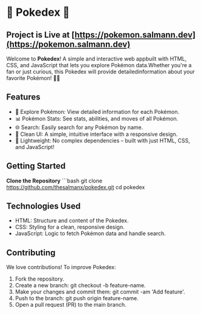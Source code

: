 # 🌟 **Pokedex** 🌟

## Project is Live at [https://pokemon.salmann.dev](https://pokemon.salmann.dev)

Welcome to **Pokedex**! A simple and interactive web appbuilt with HTML, CSS, and JavaScript that lets you explore Pokémon data.Whether you're a fan or just curious, this Pokedex will provide detailedinformation about your favorite Pokémon! 🐾✨

## **Features**

*   🧭 Explore Pokémon: View detailed information for each Pokémon. 
*   📊 Pokémon Stats: See stats, abilities, and moves of all Pokémon.
*   🌐 Search: Easily search for any Pokémon by name.
*   🎨 Clean UI: A simple, intuitive interface with a responsive design.
*   🌱 Lightweight: No complex dependencies – built with just HTML, CSS, and JavaScript!
    

## **Getting Started**

  **Clone the Repository** 
    ```bash
    git clone https://github.com/thesalmanx/pokedex.git 
    cd pokedex

## **Technologies Used**

*   HTML: Structure and content of the Pokedex.
*   CSS: Styling for a clean, responsive design.
*   JavaScript: Logic to fetch Pokémon data and handle search.

## **Contributing**

We love contributions! To improve Pokedex:

1.  Fork the repository.
2.  Create a new branch: git checkout -b feature-name.
3.  Make your changes and commit them: git commit -am 'Add feature'.
4.  Push to the branch: git push origin feature-name.
5.  Open a pull request (PR) to the main branch.
